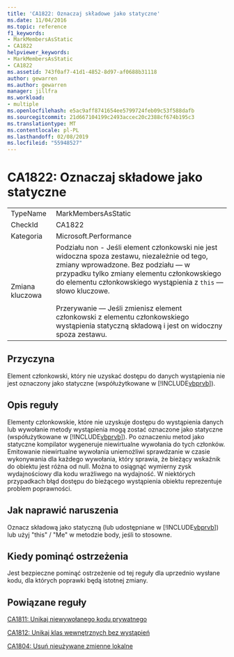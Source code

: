 ```yaml
---
title: 'CA1822: Oznaczaj składowe jako statyczne'
ms.date: 11/04/2016
ms.topic: reference
f1_keywords:
- MarkMembersAsStatic
- CA1822
helpviewer_keywords:
- MarkMembersAsStatic
- CA1822
ms.assetid: 743f0af7-41d1-4852-8d97-af0688b31118
author: gewarren
ms.author: gewarren
manager: jillfra
ms.workload:
- multiple
ms.openlocfilehash: e5ac9aff8741654ee5799724feb09c53f588dafb
ms.sourcegitcommit: 21d667104199c2493accec20c2388cf674b195c3
ms.translationtype: MT
ms.contentlocale: pl-PL
ms.lasthandoff: 02/08/2019
ms.locfileid: "55948527"
---
```

# <a name="ca1822-mark-members-as-static"></a>CA1822: Oznaczaj składowe jako statyczne

|||
|-|-|
|TypeName|MarkMembersAsStatic|
|CheckId|CA1822|
|Kategoria|Microsoft.Performance|
|Zmiana kluczowa|Podziału non - Jeśli element członkowski nie jest widoczna spoza zestawu, niezależnie od tego, zmiany wprowadzone. Bez podziału — w przypadku tylko zmiany elementu członkowskiego do elementu członkowskiego wystąpienia z `this` — słowo kluczowe.<br /><br /> Przerywanie — Jeśli zmienisz element członkowski z elementu członkowskiego wystąpienia statyczną składową i jest on widoczny spoza zestawu.|

## <a name="cause"></a>Przyczyna
 Element członkowski, który nie uzyskać dostępu do danych wystąpienia nie jest oznaczony jako statyczne (współużytkowane w [!INCLUDE[vbprvb](../code-quality/includes/vbprvb_md.md)]).

## <a name="rule-description"></a>Opis reguły
 Elementy członkowskie, które nie uzyskuje dostępu do wystąpienia danych lub wywołanie metody wystąpienia mogą zostać oznaczone jako statyczne (współużytkowane w [!INCLUDE[vbprvb](../code-quality/includes/vbprvb_md.md)]). Po oznaczeniu metod jako statyczne kompilator wygeneruje niewirtualne wywołania do tych członków. Emitowanie niewirtualne wywołania uniemożliwi sprawdzanie w czasie wykonywania dla każdego wywołania, który sprawia, że bieżący wskaźnik do obiektu jest różna od null. Można to osiągnąć wymierny zysk wydajnościowy dla kodu wrażliwego na wydajność. W niektórych przypadkach błąd dostępu do bieżącego wystąpienia obiektu reprezentuje problem poprawności.

## <a name="how-to-fix-violations"></a>Jak naprawić naruszenia
 Oznacz składową jako statyczną (lub udostępniane w [!INCLUDE[vbprvb](../code-quality/includes/vbprvb_md.md)]) lub użyj "this" / "Me" w metodzie body, jeśli to stosowne.

## <a name="when-to-suppress-warnings"></a>Kiedy pominąć ostrzeżenia
 Jest bezpieczne pominąć ostrzeżenie od tej reguły dla uprzednio wysłane kodu, dla których poprawki będą istotnej zmiany.

## <a name="related-rules"></a>Powiązane reguły
 [CA1811: Unikaj niewywołanego kodu prywatnego](../code-quality/ca1811-avoid-uncalled-private-code.md)

 [CA1812: Unikaj klas wewnętrznych bez wystąpień](../code-quality/ca1812-avoid-uninstantiated-internal-classes.md)

 [CA1804: Usuń nieużywane zmienne lokalne](../code-quality/ca1804-remove-unused-locals.md)